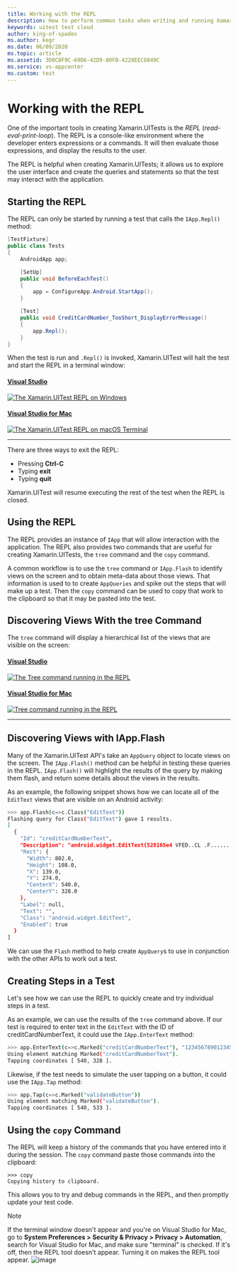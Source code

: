 ```yaml
---
title: Working with the REPL
description: How to perform common tasks when writing and running Xamarin.UITest.
keywords: uitest test cloud
author: king-of-spades
ms.author: kegr
ms.date: 06/09/2020
ms.topic: article
ms.assetid: 3D0C8F9C-69D6-42D9-80FB-4228EEC8849C
ms.service: vs-appcenter
ms.custom: test
---
```


# Working with the REPL

One of the important tools in creating Xamarin.UITests is the *REPL* (*read-eval-print-loop*). The REPL is a console-like environment where the developer enters expressions or a commands. It will then evaluate those expressions, and display the results to the user.

The REPL is helpful when creating Xamarin.UITests; it allows us to explore the user interface and create the queries and statements so that the test may interact with the application.

## Starting the REPL

The REPL can only be started by running a test that calls the `IApp.Repl()` method:

```csharp
[TestFixture]
public class Tests
{
    AndroidApp app;

    [SetUp]
    public void BeforeEachTest()
    {
        app = ConfigureApp.Android.StartApp();
    }

    [Test]
    public void CreditCardNumber_TooShort_DisplayErrorMessage()
    {
        app.Repl();
    }
}
```

When the test is run and `.Repl()` is invoked, Xamarin.UITest will halt the test and start the REPL in a terminal window:


#### [Visual Studio](#tab/vswin/)
[ ![The Xamarin.UITest REPL on Windows](./images/repl-01-vs-sml.png)](./images/repl-01-vs.png#lightbox)


#### [Visual Studio for Mac](#tab/vsmac/)
[ ![The Xamarin.UITest REPL on macOS Terminal](./images/repl-02-xs-sml.png)](./images/repl-02-xs.png#lightbox)

* * *
There are three ways to exit the REPL:

* Pressing **Ctrl-C**
* Typing **exit**
* Typing **quit**

Xamarin.UITest will resume executing the rest of the test when the REPL is closed.

## Using the REPL

The REPL provides an instance of `IApp` that will allow interaction with the application. The REPL also provides two commands that are useful for creating Xamarin.UITests, the `tree` command and the `copy` command.

A common workflow is to use the `tree` command or `IApp.Flash` to identify views on the screen and to obtain meta-data about those views. That information is used to to create `AppQueries` and spike out the steps that will make up a test. Then the `copy` command can be used to copy that work to the clipboard so that it may be pasted into the test.

## Discovering Views With the tree Command

The `tree` command will display a hierarchical list of the views that are visible on the screen: 

#### [Visual Studio](#tab/vswin/)
[ ![The Tree command running in the REPL](./images/repl-02-vs-sml.png)](./images/repl-02-vs.png#lightbox)


#### [Visual Studio for Mac](#tab/vsmac/)
[ ![Tree command running in the REPL](./images/repl-02-xs-sml.png)](./images/repl-02-xs.png#lightbox)

* * *
## Discovering Views with IApp.Flash

Many of the Xamarin.UITest API's take an `AppQuery` object to locate views on the screen. The `IApp.Flash()` method can be helpful in testing these queries in the REPL. `IApp.Flash()` will highlight the results of the query by making them flash, and return some details about the views in the results.

As an example, the following snippet shows how we can locate all of the `EditText` views that are visible on an Android activity:

```bash
>>> app.Flash(c=>c.Class("EditText"))                               
Flashing query for Class("EditText") gave 1 results.
[
  {
    "Id": "creditCardNumberText",
    "Description": "android.widget.EditText{528165e4 VFED..CL .F...... 139,70-941,178 #7f050001 app:id/creditCardNumberText}",
    "Rect": {
      "Width": 802.0,
      "Height": 108.0,
      "X": 139.0,
      "Y": 274.0,
      "CenterX": 540.0,
      "CenterY": 328.0
    },
    "Label": null,
    "Text": "",
    "Class": "android.widget.EditText",
    "Enabled": true
  }
]
```

We can use the `Flash` method to help create `AppQuery`s to use in conjunction with the other APIs to work out a test.

## Creating Steps in a Test

Let's see how we can use the REPL to quickly create and try individual steps in a test.

As an example, we can use the results of the `tree` command above. If our test is required to enter text in the `EditText` with the ID of <span class="uiitem">creditCardNumberText</span>, it could use the `IApp.EnterText` method:

```bash
>>> app.EnterText(c=>c.Marked("creditCardNumberText"), "1234567890123456")
Using element matching Marked("creditCardNumberText").
Tapping coordinates [ 540, 328 ].
```

Likewise, if the test needs to simulate the user tapping on a button, it could use the `IApp.Tap` method:

```bash
>>> app.Tap(c=>c.Marked("validateButton"))
Using element matching Marked("validateButton").
Tapping coordinates [ 540, 533 ]. 
```

## Using the `copy` Command

The REPL will keep a history of the commands that you have entered into it during the session. The `copy` command paste those commands into the clipboard:

```text
>>> copy
Copying history to clipboard.
```

This allows you to try and debug commands in the REPL, and then promptly update your test code.

> [!NOTE]
> If the terminal window doesn't appear and you're on Visual Studio for Mac, go to **System Preferences > Security & Privacy > Privacy > Automation**, search for Visual Studio for Mac, and make sure "terminal" is checked. If it's off, then the REPL tool doesn't appear. Turning it on makes the REPL tool appear.
 ![image](./images/items.png)
